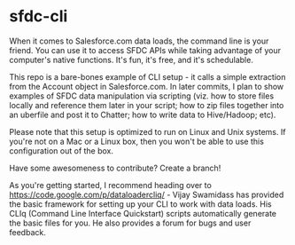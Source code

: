 # sfdc-cli

When it comes to Salesforce.com data loads, the command line is your friend. You can use it to access SFDC APIs while taking advantage of your computer's native functions. It's fun, it's free, and it's schedulable.

This repo is a bare-bones example of CLI setup - it calls a simple extraction from the Account object in Salesforce.com. In later commits, I plan to show examples of SFDC data manipulation via scripting (viz. how to store files locally and reference them later in your script; how to zip files together into an uberfile and post it to Chatter; how to write data to Hive/Hadoop; etc).

Please note that this setup is optimized to run on Linux and Unix systems. If you're not on a Mac or a Linux box, then you won't be able to use this configuration out of the box.

Have some awesomeness to contribute? Create a branch!

As you're getting started, I recommend heading over to https://code.google.com/p/dataloadercliq/ - Vijay Swamidass has provided the basic framework for setting up your CLI to work with data loads. His CLIq (Command Line Interface Quickstart) scripts automatically generate the basic files for you. He also provides a forum for bugs and user feedback.
